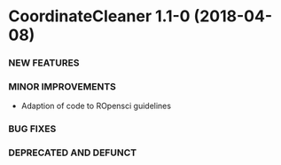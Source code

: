 CoordinateCleaner 1.1-0 (2018-04-08)
=========================

### NEW FEATURES

### MINOR IMPROVEMENTS

  * Adaption of code to ROpensci guidelines

### BUG FIXES

### DEPRECATED AND DEFUNCT
